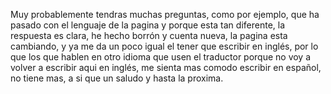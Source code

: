 Muy probablemente tendras muchas preguntas, como por ejemplo, que ha pasado con el lenguaje de la pagina y porque esta tan diferente, la respuesta es clara, he hecho borrón y cuenta nueva, la pagina esta cambiando, y ya me da un poco igual el tener que escribir en inglés, por lo que los que hablen en otro idioma que usen el traductor porque no voy a volver a escribir aqui en inglés, me sienta mas comodo escribir en español, no tiene mas, a si que un saludo y hasta la proxima.